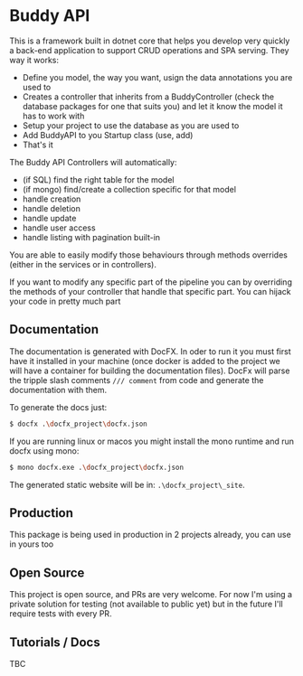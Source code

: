 # Buddy API

This is a framework built in dotnet core that helps you develop very quickly a back-end application to support CRUD operations and SPA serving.
They way it works:
 - Define you model, the way you want, usign the data annotations you are used to
 - Creates a controller that inherits from a BuddyController (check the database packages for one that suits you) and let it know the model it has to work with
 - Setup your project to use the database as you are used to
 - Add BuddyAPI to you Startup class (use, add)
 - That's it

The Buddy API Controllers will automatically:
 - (if SQL) find the right table for the model
 - (if mongo) find/create a collection specific for that model
 - handle creation
 - handle deletion
 - handle update
 - handle user access
 - handle listing with pagination built-in

You are able to easily modify those behaviours through methods overrides (either in the services or in controllers).

If you want to modify any specific part of the pipeline you can by overriding the methods of your controller that handle that specific part. You can hijack your code in pretty much part

## Documentation

The documentation is generated with DocFX. In oder to run it you must first have it installed in your machine (once docker is added to the project we will have a container for building the documentation files).
DocFx will parse the tripple slash comments `/// comment` from code and generate the documentation with them.

To generate the docs just:
```sh
$ docfx .\docfx_project\docfx.json
```

If you are running linux or macos you might install the mono runtime and run docfx using mono:
```sh
$ mono docfx.exe .\docfx_project\docfx.json
```

The generated static website will be in: `.\docfx_project\_site`.

## Production

This package is being used in production in 2 projects already, you can use in yours too

## Open Source

This project is open source, and PRs are very welcome.
For now I'm using a private solution for testing (not available to public yet) but in the future I'll require tests with every PR.

## Tutorials / Docs

TBC

